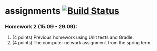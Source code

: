 # assignments [![Build Status](https://travis-ci.org/SergeevED/assignments.svg)](https://travis-ci.org/SergeevED/assignments)

### Homework 2 (15.09 - 29.09):
1. (4 points) Previous homework using Unit tests and Gradle.
2. (4 points) The computer network assignment from the spring term.
